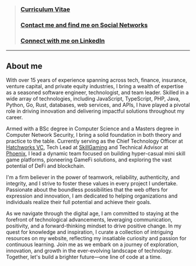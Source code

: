 > ### [Curriculum Vitae](cv.html#curriculum-vitae)
> ### [Contact me and find me on Social Networks](https://about.me/violarisgeorge)
> ### [Connect with me on LinkedIn](https://www.linkedin.com/in/georgeviolaris/)

---

## About me
With over 15 years of experience spanning across tech, finance, insurance, venture capital, and private equity industries, I bring a wealth of expertise as a seasoned software engineer, technologist, and team leader. Skilled in a wide array of technologies, including JavaScript, TypeScript, PHP, Java, Python, Go, Rust, databases, web services, and APIs, I have played a pivotal role in driving innovation and delivering impactful solutions throughout my career.

Armed with a BSc degree in Computer Science and a Masters degree in Computer Network Security, I bring a solid foundation in both theory and practice to the table. Currently serving as the Chief Technology Officer at [Hatchworks VC](https://hatchworksvc.com), Tech Lead at [SkillGaming](https://skillgaming.com) and Technical Advisor at [Phoenix](https://phoenixapp.io), I lead a dynamic team focused on building hyper-casual mini skill game platforms, pioneering GameFi solutions, and exploring the vast potential of DeFi and blockchain.

I'm a firm believer in the power of teamwork, reliability, authenticity, and integrity, and I strive to foster these values in every project I undertake. Passionate about the boundless possibilities that the web offers for expression and innovation, I am dedicated to helping organizations and individuals realize their full potential and achieve their goals.

As we navigate through the digital age, I am committed to staying at the forefront of technological advancements, leveraging communication, positivity, and a forward-thinking mindset to drive positive change. In my quest for knowledge and inspiration, I curate a collection of intriguing resources on my website, reflecting my insatiable curiosity and passion for continuous learning. Join me as we embark on a journey of exploration, innovation, and growth in the ever-evolving landscape of technology. Together, let's build a brighter future—one line of code at a time.
